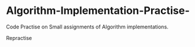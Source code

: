 # Algorithm-Implementation-Practise-
Code Practise on Small assignments of Algorithm implementations. 


Repractise
